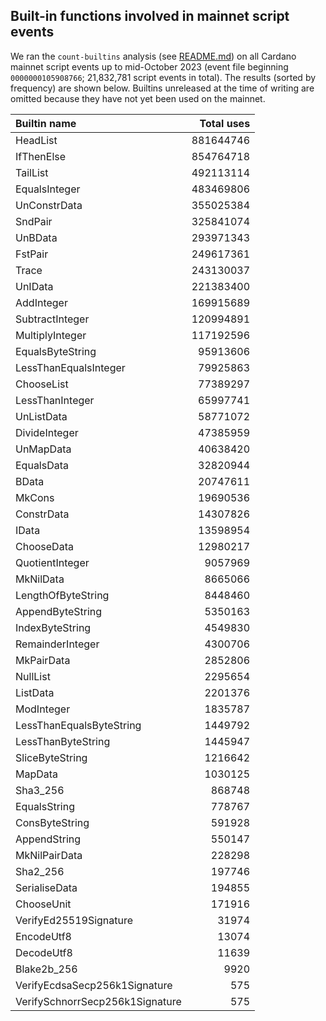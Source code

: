 ## Built-in functions involved in mainnet script events

We ran the `count-builtins` analysis (see [README.md](./README.md)) on all
Cardano mainnet script events up to mid-October 2023 (event file beginning
`0000000105908766`; 21,832,781 script events in total).  The results (sorted by
frequency) are shown below.  Builtins unreleased at the time of writing are
omitted because they have not yet been used on the mainnet.

|          Builtin name            |    Total uses   |
|  :-----------------------------  |  -------------: |
|  HeadList                        |    881644746    |
|  IfThenElse                      |    854764718    |
|  TailList                        |    492113114    |
|  EqualsInteger                   |    483469806    |
|  UnConstrData                    |    355025384    |
|  SndPair                         |    325841074    |
|  UnBData                         |    293971343    |
|  FstPair                         |    249617361    |
|  Trace                           |    243130037    |
|  UnIData                         |    221383400    |
|  AddInteger                      |    169915689    |
|  SubtractInteger                 |    120994891    |
|  MultiplyInteger                 |    117192596    |
|  EqualsByteString                |     95913606    |
|  LessThanEqualsInteger           |     79925863    |
|  ChooseList                      |     77389297    |
|  LessThanInteger                 |     65997741    |
|  UnListData                      |     58771072    |
|  DivideInteger                   |     47385959    |
|  UnMapData                       |     40638420    |
|  EqualsData                      |     32820944    |
|  BData                           |     20747611    |
|  MkCons                          |     19690536    |
|  ConstrData                      |     14307826    |
|  IData                           |     13598954    |
|  ChooseData                      |     12980217    |
|  QuotientInteger                 |      9057969    |
|  MkNilData                       |      8665066    |
|  LengthOfByteString              |      8448460    |
|  AppendByteString                |      5350163    |
|  IndexByteString                 |      4549830    |
|  RemainderInteger                |      4300706    |
|  MkPairData                      |      2852806    |
|  NullList                        |      2295654    |
|  ListData                        |      2201376    |
|  ModInteger                      |      1835787    |
|  LessThanEqualsByteString        |      1449792    |
|  LessThanByteString              |      1445947    |
|  SliceByteString                 |      1216642    |
|  MapData                         |      1030125    |
|  Sha3_256                        |       868748    |
|  EqualsString                    |       778767    |
|  ConsByteString                  |       591928    |
|  AppendString                    |       550147    |
|  MkNilPairData                   |       228298    |
|  Sha2_256                        |       197746    |
|  SerialiseData                   |       194855    |
|  ChooseUnit                      |       171916    |
|  VerifyEd25519Signature          |        31974    |
|  EncodeUtf8                      |        13074    |
|  DecodeUtf8                      |        11639    |
|  Blake2b_256                     |         9920    |
|  VerifyEcdsaSecp256k1Signature   |          575    |
|  VerifySchnorrSecp256k1Signature |          575    |

